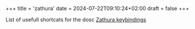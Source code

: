 +++
title = 'zathura'
date = 2024-07-22T09:10:24+02:00
draft = false
+++

List of usefull shortcats for the dosc 
[Zathura keybindings](https://www.maketecheasier.com/cheatsheet/zathura-keyboard-shortcuts/)
